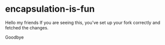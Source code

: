 # encapsulation-is-fun

Hello my friends
If you are seeing this, you've set up your fork correctly and fetched the changes.




Goodbye